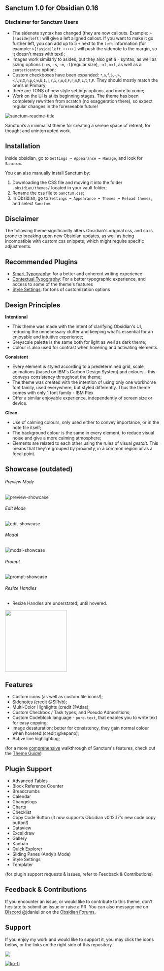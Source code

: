 ## Sanctum 1.0 for Obsidian 0.16

### Disclaimer for Sanctum Users

- The sidenote syntax has changed (they are now callouts. Example: `>[!aside|left]` will give a left aligned callout. If you want to make it go further left, you can add up to 5 `+` next to the `left` information (for example: `>[!aside|left +++++]` will push the sidenote to the margin, so it doesn't mess with text);
- Images work similarly to asides, but they also get a `-` syntax, as well as sizing options (`-xs`, `-s`, `-m`, `-l`(regular size), `-xl`, `xxl`, as well as a `center`/`centre` option;
- Custom checkboxes have been expanded: `*`,`a`,`f`,`S`,`-`,`>`,`<`,`l`,`B`,`X`,`n`,`p`,`c`,`w`,`b`,`I`,`!`,`?`,`i`,`/`,`u`,`d`,`F`,`r`,`m`,`M`,`L`,`t`,`T`,`P`. They should mostly match the one's in Primary;
- there are TONS of new style settings options, and more to come;
- Work on the UI is at its beginning stages. The theme has been completely rewritten from scratch (no exaggeration there), so expect regular changes in the foreseeable future!

![sanctum-readme-title](https://user-images.githubusercontent.com/91087143/136701698-2464f5d0-30d5-4ee5-9261-4cca96448192.png)

Sanctum’s a minimalist theme for creating a serene space of retreat, for thought and uninterrupted work.

## Installation

Inside obsidian, go to `Settings ➞ Appearance ➞ Manage`, and look for `Sanctum`.

You can also manually install Sanctum by:

1. Downloading the CSS file and moving it into the folder `.obsidian/themes/` located in your vault folder;
2. Rename the css file to `Sanctum.css`;
3. In Obsidian, go to `Settings ➞ Appearance ➞ Themes ➞ Reload themes`, and select `Sanctum`.

## Disclaimer

The following theme significantly alters Obsidian's original css, and so is prone to breaking upon new Obsidian updates, as well as being incompatible with custom css snippets, which might require specific adjustments.

## Recommended Plugins

- [Smart Typography](https://github.com/mgmeyers/obsidian-smart-typography): for a better and coherent writing experience
- [Contextual Typography](https://github.com/mgmeyers/obsidian-contextual-typography): For a better typographic experience, and access to some of the theme's features
- [Style Settings](https://github.com/mgmeyers/obsidian-style-settings): for tons of customization options

## Design Principles

**Intentional**

- This theme was made with the intent of clarifying Obsidian's UI, reducing the unnecessary clutter and keeping what's essential for an enjoyable and intuitive experience;
- Greyscale palette is the same both for light as well as dark theme;
- Colour is also used for contrast when hovering and activating elements.

**Consistent**

- Every element is styled according to a predetermined grid, scale, animations (based on IBM's Carbon Design System) and colours - this conveys consistency throughout the theme;
- The theme was created with the intention of using only one workhorse font family, used everywhere, but styled differently. Thus the theme comes with only 1 font family - IBM Plex
- Offer a similar enjoyable experience, independently of screen size or device.

**Clean**

- Use of calming colours, only used either to convey importance, or in the note file itself;
- The background colour is the same in every element, to reduce visual noise and give a more calming atmosphere;
- Elements are related to each other using the rules of visual _gestalt_. This means that they're grouped by proximity, in a common region or as a focal point.

## Showcase (outdated)

###### Preview Mode

![preview-showcase](https://user-images.githubusercontent.com/91087143/136707215-fb674834-e1e0-4665-b8ba-089c869a74cc.jpg)

###### Edit Mode

![edit-showcase](https://user-images.githubusercontent.com/91087143/136707216-e0957565-bfe9-49f6-bb32-16eb775d6c74.jpg)

###### Modal

![modal-showcase](https://user-images.githubusercontent.com/91087143/136707218-32acaa9e-4b30-46ec-b3f9-73ce2d22e301.jpg)

###### Prompt

![prompt-showcase](https://user-images.githubusercontent.com/91087143/136707222-cc2ee9cf-adc9-4bab-a06f-f927d964eb57.jpg)

###### Resize Handles

- Resize Handles are understated, until hovered.

<img src="https://user-images.githubusercontent.com/91087143/136707350-c28ca674-fd4b-42e3-acf4-fa71a380ebf9.gif" width="200" />

## Features

- Custom icons (as well as custom file icons!);
- Sidenotes (credit @SlRvb);
- Multi-Color Highlights (credit @Atlas);
- Custom Checkbox / Task types, and Pseudo Admonitions;
- Custom Codeblock language - `pure-text`, that enables you to write text for easy copying;
- Image desaturation: better for consistency, they gain normal colour when hovered (credit @kepano);
- Active line highlighting;

(for a more <u>comprehensive</u> walkthrough of Sanctum's features, check out the [Theme Guide](documentation/Theme_Guide.md))

## Plugin Support

- Advanced Tables
- Block Reference Counter
- Breadcrumbs
- Calendar
- Changelogs
- Charts
- Checklist
- Copy Code Button (it now supports Obsidian v0.12.17's new code copy button!)
- Dataview
- Excalidraw
- Gallery
- Kanban
- Quick Explorer
- Sliding Panes (Andy’s Mode)
- Style Settings
- Templater

(for plugin support requests & issues, refer to Feedback & Contributions)

## Feedback & Contributions

If you encounter an issue, or would like to contribute to this theme, don't hesitate to submit an issue or raise a PR. You can also message me on [Discord](https://discord.com/invite/veuWUTm) @jdaniel or on the [Obsidian Forums](https://forum.obsidian.md/u/jdanielmourao/summary).

## Support

If you enjoy my work and would like to support it, you may click the icons below, or the links on the right side of this repository.

<a href="https://paypal.me/jdanielmourao"><img src="assets/PayPal.svg"></a>

[![ko-fi](https://ko-fi.com/img/githubbutton_sm.svg)](https://ko-fi.com/X8X56R5Q1)
